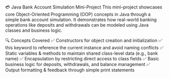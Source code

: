 💳 Java Bank Account Simulation Mini-Project
This mini-project showcases core Object-Oriented Programming (OOP) concepts in Java through a simple bank account simulation. It demonstrates how real-world banking operations like deposits and withdrawals can be modeled using Java classes and business logic.

🔍 Concepts Covered
✅ Constructors for object creation and initialization
✅ this keyword to reference the current instance and avoid naming conflicts
✅ Static variables & methods to maintain shared class-level data (e.g., bank name)
✅ Encapsulation by restricting direct access to class fields
✅ Basic business logic for deposits, withdrawals, and balance management
✅ Output formatting & feedback through simple print statements
